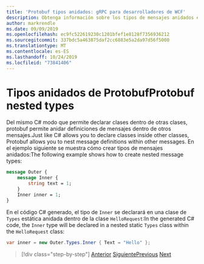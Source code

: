 ```yaml
---
title: 'Protobuf tipos anidados: gRPC para desarrolladores de WCF'
description: Obtenga información sobre los tipos de mensajes anidados en protobuf y gRPC y cómo se C#generan en.
author: markrendle
ms.date: 09/09/2019
ms.openlocfilehash: ec9fc522619230c1201bfef1e8128f7356936212
ms.sourcegitcommit: 337bdc5a463875daf2cc6883e5a2da97d56f5000
ms.translationtype: MT
ms.contentlocale: es-ES
ms.lasthandoff: 10/24/2019
ms.locfileid: "73841406"
---
```

# <a name="protobuf-nested-types"></a><span data-ttu-id="cd94d-103">Tipos anidados de Protobuf</span><span class="sxs-lookup"><span data-stu-id="cd94d-103">Protobuf nested types</span></span>

<span data-ttu-id="cd94d-104">Del mismo C# modo que permite declarar clases dentro de otras clases, protobuf permite anidar definiciones de mensajes dentro de otros mensajes.</span><span class="sxs-lookup"><span data-stu-id="cd94d-104">Just like C# allows you to declare classes inside other classes, Protobuf allows you to nest message definitions within other messages.</span></span> <span data-ttu-id="cd94d-105">En el ejemplo siguiente se muestra cómo crear tipos de mensajes anidados:</span><span class="sxs-lookup"><span data-stu-id="cd94d-105">The following example shows how to create nested message types:</span></span>

```protobuf
message Outer {
    message Inner {
        string text = 1;
    }
    Inner inner = 1;
}
```

<span data-ttu-id="cd94d-106">En el código C# generado, el tipo de `Inner` se declarará en una clase de `Types` estática anidada dentro de la clase `HelloRequest`:</span><span class="sxs-lookup"><span data-stu-id="cd94d-106">In the generated C# code, the `Inner` type will be declared in a nested static `Types` class within the `HelloRequest` class:</span></span>

```csharp
var inner = new Outer.Types.Inner { Text = "Hello" };
```

>[!div class="step-by-step"]
><span data-ttu-id="cd94d-107">[Anterior](protobuf-data-types.md)
>[Siguiente](protobuf-repeated.md)</span><span class="sxs-lookup"><span data-stu-id="cd94d-107">[Previous](protobuf-data-types.md)
[Next](protobuf-repeated.md)</span></span>
